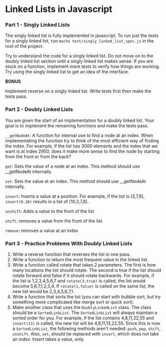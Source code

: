 # Linked Lists in Javascript

### Part 1 - Singly Linked Lists

The singly linked list is fully implemented in javascript.  To run just the tests for a singly linked list, run `mocha test/singly_linked_list_spec.js` in the root of the project.

Try to understand the code for a singly linked list.  Do not move on to the doubly linked list section until a singly linked list makes sense.  If you are stuck on a function, implement more tests to verify how things are working.  Try using the singly linked list to get an idea of the interface.

**BONUS**

Implement reverse on a singly linked list.  Write tests first then make the tests pass.

### Part 2 - Doubly Linked Lists

You are given the start of an implementation for a doubly linked list.  Your goal is to implement the remaining functions and make the tests pass.

`__getNodeAt`: A function for internal use to find a node at an index.  When implementating the function try to think of the most efficient way of finding the index.  For example, if the list has 3000 elements and the index that we want is at index 2950, does it make more sense to find the node by starting from the front or from the back?

`get`: Gets the value of a node at an index.  This method should  use __getNodeAt internally.

`set`: Sets the value at an index.  This method should use __getNodeAt internally.

`insert`: Inserts a value at a position.  For example, if the list is [3,7,8], `insert(0,10)` results in a list of [10,3,7,8].

`unshift`: Adds a value to the front of the list

`shift`: removes a value from the front of the list

`remove`: removes a value at an index



### Part 3 - Practice Problems With Doubly Linked Lists

1. Write a reverse function that reverses the list in one pass.
2. Write a function to return the most frequent value in the linked list.
3. Write a function called rotate that takes 2 parameters.  The first is how many locations the list should rotate.  The second is true if the list should rotate forward and false if it should rotate backwards.  For example, if the list is 1,2,3,4,5,6,7 and `rotate(3,true)` is called, the list would become 5,6,7,1,2,3,4.  If `rotate(1,false)` is called on the same list, the new list would be 2,3,4,5,6,7,1.
4. Write a function that sorts the list (you can start with bubble sort, but try something more complicated like merge sort or quick sort).
5. Make another class that uses the `DoublyLinkedList` class.  The class should be a `SortedLinkList`.  The `SortedLinkList` will always maintain a sorted order for you.  For example, if the list contains 4,8,11,22,55 and `insert(13)` is called, the new list will be 4,8,11,13,22,55.  Since this is now a `SortedLinkList`, the following methods aren't needed: `push`, `pop`, `shift`, `unshift`.  Also, `set`, should be replaced with `insert`, which does not take an index.  Insert takes a value, only.